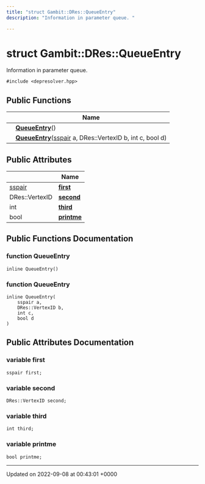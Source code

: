 ```yaml
---
title: "struct Gambit::DRes::QueueEntry"
description: "Information in parameter queue. "

---
```


# struct Gambit::DRes::QueueEntry



Information in parameter queue. 


`#include <depresolver.hpp>`

## Public Functions

|                | Name           |
| -------------- | -------------- |
| | **[QueueEntry](/documentation/code/classes/structgambit_1_1dres_1_1queueentry/#function-queueentry)**() |
| | **[QueueEntry](/documentation/code/classes/structgambit_1_1dres_1_1queueentry/#function-queueentry)**([sspair](/documentation/code/namespaces/namespacegambit/#typedef-sspair) a, DRes::VertexID b, int c, bool d) |

## Public Attributes

|                | Name           |
| -------------- | -------------- |
| [sspair](/documentation/code/namespaces/namespacegambit/#typedef-sspair) | **[first](/documentation/code/classes/structgambit_1_1dres_1_1queueentry/#variable-first)**  |
| DRes::VertexID | **[second](/documentation/code/classes/structgambit_1_1dres_1_1queueentry/#variable-second)**  |
| int | **[third](/documentation/code/classes/structgambit_1_1dres_1_1queueentry/#variable-third)**  |
| bool | **[printme](/documentation/code/classes/structgambit_1_1dres_1_1queueentry/#variable-printme)**  |

## Public Functions Documentation

### function QueueEntry

```
inline QueueEntry()
```


### function QueueEntry

```
inline QueueEntry(
    sspair a,
    DRes::VertexID b,
    int c,
    bool d
)
```


## Public Attributes Documentation

### variable first

```
sspair first;
```


### variable second

```
DRes::VertexID second;
```


### variable third

```
int third;
```


### variable printme

```
bool printme;
```


-------------------------------

Updated on 2022-09-08 at 00:43:01 +0000